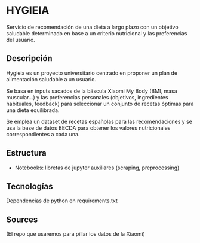 # HYGIEIA

Servicio de recomendación de una dieta a largo plazo con un objetivo saludable determinado en base a un criterio nutricional y las preferencias del usuario.

## Descripción

Hygieia es un proyecto universitario centrado en proponer un plan de alimentación saludable a un usuario. 

Se basa en inputs sacados de la báscula Xiaomi My Body (BMI, masa muscular...) y las preferencias personales (objetivos, ingredientes habituales, feedback) para seleccionar un conjunto de recetas óptimas para una dieta equilibrada.

Se emplea un dataset de recetas españolas para las recomendaciones y se usa la base de datos BECDA para obtener los valores nutricionales correspondientes a cada una.

## Estructura

- Notebooks: libretas de jupyter auxiliares (scraping, preprocessing)

## Tecnologías

Dependencias de python en requirements.txt

## Sources

(El repo que usaremos para pillar los datos de la Xiaomi)